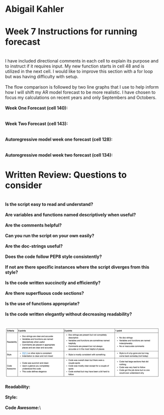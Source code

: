 # Abigail Kahler
# Week 7 Instructions for running forecast
\
I have included directional comments in each cell to explain its purpose and\
to instruct if it requires input. My new function starts in cell 48 and is\
utilized in the next cell. I would like to improve this section with a for loop\
but was having difficulty with setup. \
\
The flow comparison is followed by two line graphs that I use to help inform\
how I will shift my AR model forecast to be more realistic. I have chosen to\
focus my calculations on recent years and only Septembers and Octobers.\
\
**Week One Forecast (cell 140):**\
\
\
**Week Two Forecast (cell 143):**\
\
\
**Autoregressive model week one forecast (cell 128):**\
\
\
**Autoregressive model week two forecast (cell 134):**

# Written Review: Questions to consider
\
**Is the script easy to read and understand?**\
\
**Are variables and functions named descriptively when useful?**\
\
**Are the comments helpful?**\
\
**Can you run the script on your own easily?**\
\
**Are the doc-strings useful?**\
\
**Does the code follow PEP8 style consistently?**\
\
**If not are there specific instances where the script diverges from this style?**\
\
**Is the code written succinctly and efficiently?**\
\
**Are there superfluous code sections?**\
\
**Is the use of functions appropriate?**\
\
**Is the code written elegantly without decreasing readability?**\
\
\
![](assets/ReadMe-ff0ecab3.png)\
\
**Readability:**\
\
**Style:**\
\
**Code Awesome:**\

